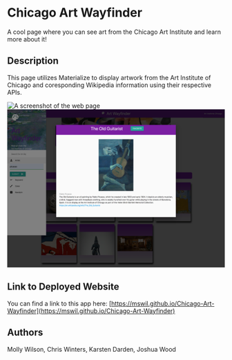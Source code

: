 # Chicago Art Wayfinder

A cool page where you can see art from the Chicago Art Institute and learn more about it!

## Description

This page utilizes Materialize to display artwork from the Art Institute of Chicago and coresponding Wikipedia information using their respective APIs.

![A screenshot of the web page](/assets/images/Chicago-Art-Wayfinder-Home.png)
![A screenshot of using the web page](/assets/images/Chicago-Art-Wayfinder-In-Use.png)

## Link to Deployed Website

You can find a link to this app here: [https://mswil.github.io/Chicago-Art-Wayfinder](https://mswil.github.io/Chicago-Art-Wayfinder)

## Authors

Molly Wilson, Chris Winters, Karsten Darden, Joshua Wood
